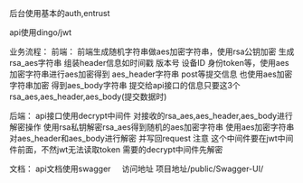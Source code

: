 后台使用基本的auth,entrust


api使用dingo/jwt


业务流程：
前端：
前端生成随机字符串做aes加密字符串，使用rsa公钥加密 生成rsa_aes字符串
组装header信息如时间戳 版本号 设备ID 身份token等，使用aes加密字符串进行aes加密得到 aes_header字符串
post等提交信息 也使用aes加密字符串加密 得到aes_body字符串
提交给api接口的信息只要这3个 rsa_aes,aes_header,aes_body(提交数据时)

后端：
api接口使用decrypt中间件 对接收的rsa_aes,aes_header,aes_body进行解密操作
使用rsa私钥解密rsa_aes得到随机的aes加密字符串
使用aes加密字符串对aes_header和aes_body进行解密 并写回request
注意 这个中间件要在jwt中间件前面，不然jwt无法读取token 需要的decrypt中间件先解密


文档：
api文档使用swagger    
访问地址 项目地址/public/Swagger-UI/
